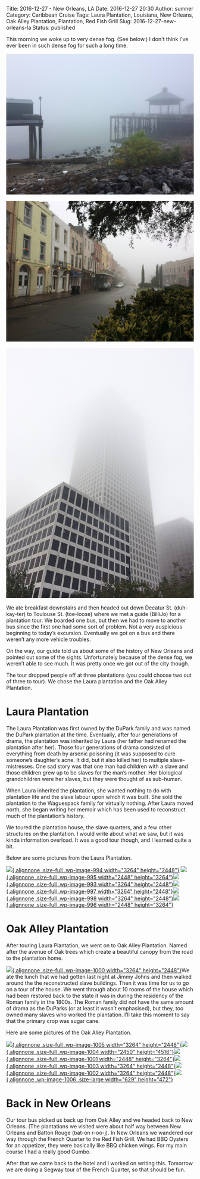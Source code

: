 Title: 2016-12-27 - New Orleans, LA
Date: 2016-12-27 20:30
Author: sumner
Category: Caribbean Cruise
Tags: Laura Plantation, Louisiana, New Orleans, Oak Alley Plantation, Plantation, Red Fish Grill
Slug: 2016-12-27-new-orleans-la
Status: published

This morning we woke up to very dense fog. (See below.) I don't think
I've ever been in such dense fog for such a long time.

[![Fog at the Dock](images/carribean-cruise/fog-dock.jpg "Fog at the dock")](images/carribean-cruise/fog-dock.jpg)

[![Fog on the street](images/carribean-cruise/fog-street.jpg "Fog on the street")](images/carribean-cruise/fog-street.jpg)

[![Fog obscuring the top of a building](images/carribean-cruise/fog-building.jpg)](images/carribean-cruise/fog-building.jpg)

We ate breakfast downstairs and then headed out down Decatur St.
(duh-kay-ter) to Toulouse St. (toe-loose) where we met a guide (BilliJo)
for a plantation tour. We boarded one bus, but then we had to move to
another bus since the first one had some sort of problem. Not a very
auspicious beginning to today’s excursion. Eventually we got on a bus
and there weren’t any more vehicle troubles.

On the way, our guide told us about some of the history of New Orleans
and pointed out some of the sights. Unfortunately because of the dense
fog, we weren’t able to see much. It was pretty once we got out of the
city though.

The tour dropped people off at three plantations (you could choose two
out of three to tour). We chose the Laura plantation and the Oak Alley
Plantation.

# Laura Plantation

The Laura Plantation was first owned by the DuPark family and was named
the DuPark plantation at the time. Eventually, after four generations of
drama, the plantation was inherited by Laura (her father had renamed the
plantation after her). Those four generations of drama consisted of
everything from death by arsenic poisoning (it was supposed to cure
someone’s daughter’s acne. It did, but it also killed her) to multiple
slave-mistresses. One sad story was that one man had children with a
slave and those children grew up to be slaves for the man’s mother. Her
biological grandchildren were her slaves, but they were thought of as
sub-human.

When Laura inherited the plantation, she wanted nothing to do with
plantation life and the slave labour upon which it was built. She sold
the plantation to the Waguespack family for virtually nothing. After
Laura moved north, she began writing her memoir which has been used to
reconstruct much of the plantation’s history.

We toured the plantation house, the slave quarters, and a few other
structures on the plantation. I would write about what we saw, but it
was kinda information overload. It was a good tour though, and I learned
quite a bit.

Below are some pictures from the Laura Plantation.

[![](http://www.the-evans.family/sumner/blog/wp-content/uploads/2016/12/img_4173-1.jpg){.alignnone
.size-full .wp-image-994 width="3264"
height="2448"}](http://www.the-evans.family/sumner/blog/wp-content/uploads/2016/12/img_4173-1.jpg)
[![](http://www.the-evans.family/sumner/blog/wp-content/uploads/2016/12/img_4170-2.jpg){.alignnone
.size-full .wp-image-995 width="2448"
height="3264"}](http://www.the-evans.family/sumner/blog/wp-content/uploads/2016/12/img_4170-2.jpg)[![](http://www.the-evans.family/sumner/blog/wp-content/uploads/2016/12/img_4166-1.jpg){.alignnone
.size-full .wp-image-993 width="3264"
height="2448"}](http://www.the-evans.family/sumner/blog/wp-content/uploads/2016/12/img_4166-1.jpg)[![](http://www.the-evans.family/sumner/blog/wp-content/uploads/2016/12/img_4161-1.jpg){.alignnone
.size-full .wp-image-997 width="3264"
height="2448"}](http://www.the-evans.family/sumner/blog/wp-content/uploads/2016/12/img_4161-1.jpg)[![](http://www.the-evans.family/sumner/blog/wp-content/uploads/2016/12/img_4158-1.jpg){.alignnone
.size-full .wp-image-998 width="3264"
height="2448"}](http://www.the-evans.family/sumner/blog/wp-content/uploads/2016/12/img_4158-1.jpg)[![](http://www.the-evans.family/sumner/blog/wp-content/uploads/2016/12/img_4157-2.jpg){.alignnone
.size-full .wp-image-996 width="2448"
height="3264"}](http://www.the-evans.family/sumner/blog/wp-content/uploads/2016/12/img_4157-2.jpg)

# Oak Alley Plantation

After touring Laura Plantation, we went on to Oak Alley Plantation.
Named after the avenue of Oak trees which create a beautiful canopy from
the road to the plantation home.

[![](http://www.the-evans.family/sumner/blog/wp-content/uploads/2016/12/img_4255-2.jpg){.alignnone
.size-full .wp-image-1000 width="3264"
height="2448"}](http://www.the-evans.family/sumner/blog/wp-content/uploads/2016/12/img_4255-2.jpg)We
ate the lunch that we had gotten last night at Jimmy Johns and then
walked around the the reconstructed slave buildings. Then it was time
for us to go on a tour of the house. We went through about 10 rooms of
the house which had been restored back to the state it was in during the
residency of the Roman family in the 1800s. The Roman family did not
have the same amount of drama as the DuParks (or at least it wasn’t
emphasised), but they, too owned many slaves who worked the plantation.
I’ll take this moment to say that the primary crop was sugar cane.

Here are some pictures of the Oak Alley Plantation.

[![](http://www.the-evans.family/sumner/blog/wp-content/uploads/2016/12/img_4222-1.jpg){.alignnone
.size-full .wp-image-1005 width="3264"
height="2448"}](http://www.the-evans.family/sumner/blog/wp-content/uploads/2016/12/img_4222-1.jpg)[![](http://www.the-evans.family/sumner/blog/wp-content/uploads/2016/12/img_4235-1.jpg){.alignnone
.size-full .wp-image-1004 width="2450"
height="4516"}](http://www.the-evans.family/sumner/blog/wp-content/uploads/2016/12/img_4235-1.jpg)[![](http://www.the-evans.family/sumner/blog/wp-content/uploads/2016/12/img_4237-1.jpg){.alignnone
.size-full .wp-image-1001 width="2448"
height="3264"}](http://www.the-evans.family/sumner/blog/wp-content/uploads/2016/12/img_4237-1.jpg)[![](http://www.the-evans.family/sumner/blog/wp-content/uploads/2016/12/img_4243-2.jpg){.alignnone
.size-full .wp-image-1003 width="3264"
height="2448"}](http://www.the-evans.family/sumner/blog/wp-content/uploads/2016/12/img_4243-2.jpg)[![](http://www.the-evans.family/sumner/blog/wp-content/uploads/2016/12/img_4246-3.jpg){.alignnone
.size-full .wp-image-1002 width="3264"
height="2448"}](http://www.the-evans.family/sumner/blog/wp-content/uploads/2016/12/img_4246-3.jpg)[![](http://www.the-evans.family/sumner/blog/wp-content/uploads/2016/12/img_4258-1024x768.jpg){.alignnone
.wp-image-1006 .size-large width="629"
height="472"}](http://www.the-evans.family/sumner/blog/wp-content/uploads/2016/12/img_4258-2.jpg)

# Back in New Orleans

Our tour bus picked us back up from Oak Alley and we headed back to New
Orleans. (The plantations we visited were about half way between New
Orleans and Batton Rouge (bat-on r-oo-j). In New Orleans we wandered our
way through the French Quarter to the Red Fish Grill. We had BBQ Oysters
for an appetizer, they were basically like BBQ chicken wings. For my
main course I had a really good Gumbo.

After that we came back to the hotel and I worked on writing this.
Tomorrow we are doing a Segway tour of the French Quarter, so that
should be fun.
